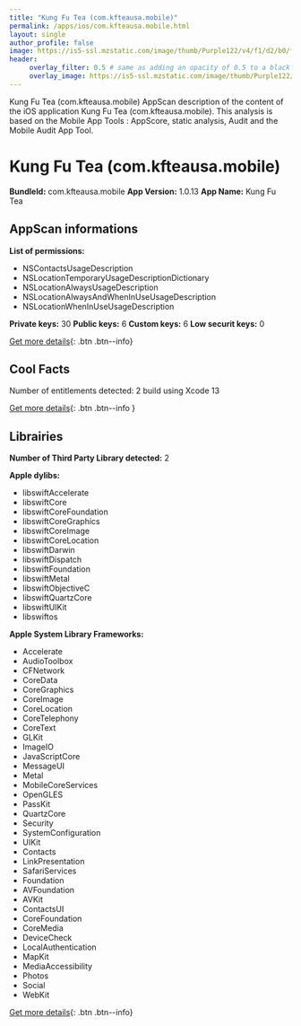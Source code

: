 ```yaml
---
title: "Kung Fu Tea (com.kfteausa.mobile)"
permalink: /apps/ios/com.kfteausa.mobile.html
layout: single
author_profile: false
image: https://is5-ssl.mzstatic.com/image/thumb/Purple122/v4/f1/d2/b0/f1d2b0a3-27a4-2ac1-b528-05d11aeb1a43/AppIcon-0-0-1x_U007emarketing-0-0-0-10-0-0-sRGB-0-0-0-GLES2_U002c0-512MB-85-220-0-0.png/512x512bb.jpg
header: 
     overlay_filter: 0.5 # same as adding an opacity of 0.5 to a black background
     overlay_image: https://is5-ssl.mzstatic.com/image/thumb/Purple122/v4/f1/d2/b0/f1d2b0a3-27a4-2ac1-b528-05d11aeb1a43/AppIcon-0-0-1x_U007emarketing-0-0-0-10-0-0-sRGB-0-0-0-GLES2_U002c0-512MB-85-220-0-0.png/512x512bb.jpg
---
```

Kung Fu Tea (com.kfteausa.mobile) AppScan description of the content of the iOS application Kung Fu Tea (com.kfteausa.mobile). This analysis is based on the Mobile App Tools : AppScore, static analysis, Audit and the Mobile Audit App Tool.

# Kung Fu Tea (com.kfteausa.mobile)

**BundleId:** com.kfteausa.mobile
**App Version:** 1.0.13
**App Name:** Kung Fu Tea


## AppScan informations 

**List of permissions:** 
- NSContactsUsageDescription
- NSLocationTemporaryUsageDescriptionDictionary
- NSLocationAlwaysUsageDescription
- NSLocationAlwaysAndWhenInUseUsageDescription
- NSLocationWhenInUseUsageDescription
  
  
**Private keys:** 30
**Public keys:** 6
**Custom keys:** 6
**Low securit keys:** 0
  
[Get more details](/pricing.html){: .btn .btn--info}

## Cool Facts

Number of entitlements detected: 2
build using Xcode 13
  
[Get more details](/pricing.html){: .btn .btn--info }

## Librairies 
**Number of Third Party Library detected:** 2


**Apple dylibs:**
- libswiftAccelerate
- libswiftCore
- libswiftCoreFoundation
- libswiftCoreGraphics
- libswiftCoreImage
- libswiftCoreLocation
- libswiftDarwin
- libswiftDispatch
- libswiftFoundation
- libswiftMetal
- libswiftObjectiveC
- libswiftQuartzCore
- libswiftUIKit
- libswiftos


**Apple System Library Frameworks:**
- Accelerate
- AudioToolbox
- CFNetwork
- CoreData
- CoreGraphics
- CoreImage
- CoreLocation
- CoreTelephony
- CoreText
- GLKit
- ImageIO
- JavaScriptCore
- MessageUI
- Metal
- MobileCoreServices
- OpenGLES
- PassKit
- QuartzCore
- Security
- SystemConfiguration
- UIKit
- Contacts
- LinkPresentation
- SafariServices
- Foundation
- AVFoundation
- AVKit
- ContactsUI
- CoreFoundation
- CoreMedia
- DeviceCheck
- LocalAuthentication
- MapKit
- MediaAccessibility
- Photos
- Social
- WebKit


  
[Get more details](/pricing.html){: .btn .btn--info}

